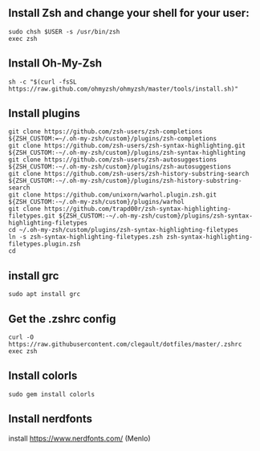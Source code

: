 ## Install Zsh and change your shell for your user:
```sudo apt install zsh
sudo chsh $USER -s /usr/bin/zsh
exec zsh
```
## Install Oh-My-Zsh
`sh -c "$(curl -fsSL https://raw.github.com/ohmyzsh/ohmyzsh/master/tools/install.sh)"`

## Install plugins
```git clone https://github.com/bhilburn/powerlevel9k.git ~/.oh-my-zsh/custom/themes/powerlevel9k
git clone https://github.com/zsh-users/zsh-completions ${ZSH_CUSTOM:=~/.oh-my-zsh/custom}/plugins/zsh-completions
git clone https://github.com/zsh-users/zsh-syntax-highlighting.git ${ZSH_CUSTOM:-~/.oh-my-zsh/custom}/plugins/zsh-syntax-highlighting
git clone https://github.com/zsh-users/zsh-autosuggestions ${ZSH_CUSTOM:-~/.oh-my-zsh/custom}/plugins/zsh-autosuggestions
git clone https://github.com/zsh-users/zsh-history-substring-search ${ZSH_CUSTOM:-~/.oh-my-zsh/custom}/plugins/zsh-history-substring-search
git clone https://github.com/unixorn/warhol.plugin.zsh.git ${ZSH_CUSTOM:-~/.oh-my-zsh/custom}/plugins/warhol
git clone https://github.com/trapd00r/zsh-syntax-highlighting-filetypes.git ${ZSH_CUSTOM:-~/.oh-my-zsh/custom}/plugins/zsh-syntax-highlighting-filetypes
cd ~/.oh-my-zsh/custom/plugins/zsh-syntax-highlighting-filetypes
ln -s zsh-syntax-highlighting-filetypes.zsh zsh-syntax-highlighting-filetypes.plugin.zsh
cd
```

## install grc
`sudo apt install grc`

## Get the .zshrc config
```
curl -O https://raw.githubusercontent.com/clegault/dotfiles/master/.zshrc
exec zsh
```

## Install colorls
```sudo apt install build-essential ruby ruby-dev
sudo gem install colorls
```

## Install nerdfonts
install https://www.nerdfonts.com/ (Menlo)

